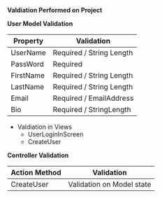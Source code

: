 **Valdiation Performed on Project**

   **User Model Validation**				

Property | Validation
---------|-----------
UserName | Required / String Length 
PassWord | Required
FirstName | Required / String Length
LastName | Required / String Length
Email | Required / EmailAddress
Bio | Required / StringLength

- Valdiation in Views
	- UserLoginInScreen
	- CreateUser


**Controller Validation**

Action Method | Validation
--------------|-----------
CreateUser | Validation on Model state

	

   
        